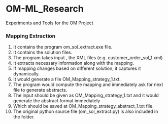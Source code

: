 # OM-ML_Research
Experiments and Tools for the OM Project 




### Mapping Extraction 

1. It contains the program om_sol_extract.exe file. 
2. It contains the solution files. 
3. The program takes input , the XML files (e.g. customer_order_sol_1.xml)
4. It extracts necessary information along with the mapping. 
5. If mapping changes based on different solution, it captures it dynamically. 
6. It would generate a file OM_Mapping_strategy_1.txt. 
7. The program would compute the mapping and immediately ask for next file to generate abstracts. 
8. The input should be given as OM_Mapping_strategy_1.txt and it would generate the abstract format immediately 
9. Which should be saved at OM_Mapping_strategy_abstract_1.txt file. 
10. The original python source file (om_sol_extract.py) is also included in the folder.

